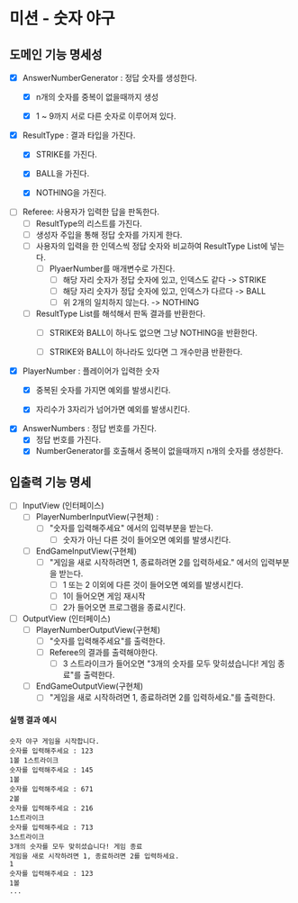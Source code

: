 # 미션 - 숫자 야구

## 도메인 기능 명세성

- [x] AnswerNumberGenerator : 정답 숫자를 생성한다.
    - [x] n개의 숫자를 중복이 없을때까지 생성
    - [x] 1 ~ 9까지 서로 다른 숫자로 이루어져 있다.


- [x] ResultType : 결과 타입을 가진다.
    - [x] STRIKE를 가진다.
    - [x] BALL을 가진다.
    - [x] NOTHING을 가진다.


- [ ] Referee: 사용자가 입력한 답을 판독한다.
    - [ ] ResultType의 리스트를 가진다.
    - [ ] 생성자 주입을 통해 정답 숫자를 가지게 한다.
    - [ ] 사용자의 입력을 한 인덱스씩 정답 숫자와 비교하여 ResultType List에 넣는다.
        - [ ] PlyaerNumber를 매개변수로 가진다.
            - [ ] 해당 자리 숫자가 정답 숫자에 있고, 인덱스도 같다 -> STRIKE
            - [ ] 해당 자리 숫자가 정답 숫자에 있고, 인덱스가 다르다 -> BALL
            - [ ] 위 2개의 일치하지 않는다. -> NOTHING

    - [ ] ResultType List를 해석해서 판독 결과를 반환한다.
        - [ ] STRIKE와 BALL이 하나도 없으면 그냥 NOTHING을 반환한다.
        - [ ] STRIKE와 BALL이 하나라도 있다면 그 개수만큼 반환한다.


- [x] PlayerNumber : 플레이어가 입력한 숫자
    - [x] 중복된 숫자를 가지면 예외를 발생시킨다.
    - [x] 자리수가 3자리가 넘어가면 예외를 발생시킨다.


- [x] AnswerNumbers : 정답 번호를 가진다.
    - [x] 정답 번호를 가진다.
    - [x] NumberGenerator를 호출해서 중복이 없을때까지 n개의 숫자를 생성한다.

## 입출력 기능 명세

- [ ] InputView (인터페이스)
    - [ ] PlayerNumberInputView(구현체) :
        - [ ] "숫자를 입력해주세요" 에서의 입력부분을 받는다.
            - [ ] 숫자가 아닌 다른 것이 들어오면 예외를 발생시킨다.
    - [ ] EndGameInputView(구현체)
        - [ ] "게임을 새로 시작하려면 1, 종료하려면 2를 입력하세요." 에서의 입력부분을 받는다.
            - [ ] 1 또는 2 이외에 다른 것이 들어오면 예외를 발생시킨다.
            - [ ] 1이 들어오면 게임 재시작
            - [ ] 2가 들어오면 프로그램을 종료시킨다.
- [ ] OutputView (인터페이스)
    - [ ] PlayerNumberOutputView(구현체)
        -  [ ] "숫자를 입력해주세요"를 출력한다.
        -  [ ] Referee의 결과를 출력해야한다.
            - [ ] 3 스트라이크가 들어오면 "3개의 숫자를 모두 맞히셨습니다! 게임 종료"를 출력한다.
    - [ ] EndGameOutputView(구현체)
        - [ ] "게임을 새로 시작하려면 1, 종료하려면 2를 입력하세요."를 출력한다.

#### 실행 결과 예시

```
숫자 야구 게임을 시작합니다.
숫자를 입력해주세요 : 123
1볼 1스트라이크
숫자를 입력해주세요 : 145
1볼
숫자를 입력해주세요 : 671
2볼
숫자를 입력해주세요 : 216
1스트라이크
숫자를 입력해주세요 : 713
3스트라이크
3개의 숫자를 모두 맞히셨습니다! 게임 종료
게임을 새로 시작하려면 1, 종료하려면 2를 입력하세요.
1
숫자를 입력해주세요 : 123
1볼
...
```

